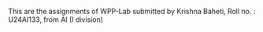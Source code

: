 This are the assignments of WPP-Lab submitted by Krishna Baheti, Roll no. : U24AI133, from AI (I division)
